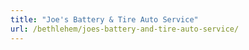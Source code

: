 ```yaml
---
title: "Joe's Battery & Tire Auto Service"
url: /bethlehem/joes-battery-and-tire-auto-service/
---
```

